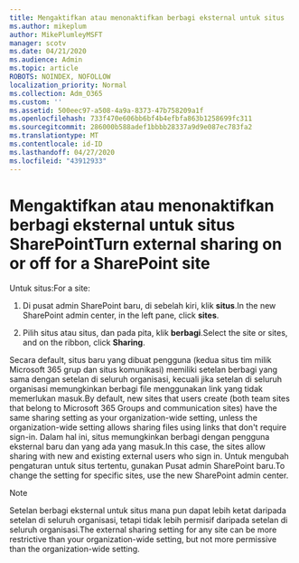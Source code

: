 ```yaml
---
title: Mengaktifkan atau menonaktifkan berbagi eksternal untuk situs
ms.author: mikeplum
author: MikePlumleyMSFT
manager: scotv
ms.date: 04/21/2020
ms.audience: Admin
ms.topic: article
ROBOTS: NOINDEX, NOFOLLOW
localization_priority: Normal
ms.collection: Adm_O365
ms.custom: ''
ms.assetid: 500eec97-a508-4a9a-8373-47b758209a1f
ms.openlocfilehash: 733f470e606bb6bf4b4efbfa863b1258699fc311
ms.sourcegitcommit: 286000b588adef1bbbb28337a9d9e087ec783fa2
ms.translationtype: MT
ms.contentlocale: id-ID
ms.lasthandoff: 04/27/2020
ms.locfileid: "43912933"
---
```

# <a name="turn-external-sharing-on-or-off-for-a-sharepoint-site"></a><span data-ttu-id="7c110-102">Mengaktifkan atau menonaktifkan berbagi eksternal untuk situs SharePoint</span><span class="sxs-lookup"><span data-stu-id="7c110-102">Turn external sharing on or off for a SharePoint site</span></span>

<span data-ttu-id="7c110-103">Untuk situs:</span><span class="sxs-lookup"><span data-stu-id="7c110-103">For a site:</span></span>
  
1. <span data-ttu-id="7c110-104">Di pusat admin SharePoint baru, di sebelah kiri, klik **situs**.</span><span class="sxs-lookup"><span data-stu-id="7c110-104">In the new SharePoint admin center, in the left pane, click **sites**.</span></span>
    
2. <span data-ttu-id="7c110-105">Pilih situs atau situs, dan pada pita, klik **berbagi**.</span><span class="sxs-lookup"><span data-stu-id="7c110-105">Select the site or sites, and on the ribbon, click **Sharing**.</span></span>
    
<span data-ttu-id="7c110-106">Secara default, situs baru yang dibuat pengguna (kedua situs tim milik Microsoft 365 grup dan situs komunikasi) memiliki setelan berbagi yang sama dengan setelan di seluruh organisasi, kecuali jika setelan di seluruh organisasi memungkinkan berbagi file menggunakan link yang tidak memerlukan masuk.</span><span class="sxs-lookup"><span data-stu-id="7c110-106">By default, new sites that users create (both team sites that belong to Microsoft 365 Groups and communication sites) have the same sharing setting as your organization-wide setting, unless the organization-wide setting allows sharing files using links that don't require sign-in.</span></span> <span data-ttu-id="7c110-107">Dalam hal ini, situs memungkinkan berbagi dengan pengguna eksternal baru dan yang ada yang masuk.</span><span class="sxs-lookup"><span data-stu-id="7c110-107">In this case, the sites allow sharing with new and existing external users who sign in.</span></span> <span data-ttu-id="7c110-108">Untuk mengubah pengaturan untuk situs tertentu, gunakan Pusat admin SharePoint baru.</span><span class="sxs-lookup"><span data-stu-id="7c110-108">To change the setting for specific sites, use the new SharePoint admin center.</span></span>
  
> [!NOTE]
> <span data-ttu-id="7c110-109">Setelan berbagi eksternal untuk situs mana pun dapat lebih ketat daripada setelan di seluruh organisasi, tetapi tidak lebih permisif daripada setelan di seluruh organisasi.</span><span class="sxs-lookup"><span data-stu-id="7c110-109">The external sharing setting for any site can be more restrictive than your organization-wide setting, but not more permissive than the organization-wide setting.</span></span> 
  

